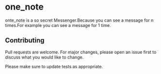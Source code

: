 # one_note

onte_note is a so secret Messenger.Because you can see a message for n times.For example you can see a message for 1 time.

## Contributing

Pull requests are welcome. For major changes, please open an issue first
to discuss what you would like to change.

Please make sure to update tests as appropriate.
